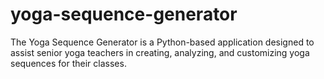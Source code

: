 # yoga-sequence-generator
The Yoga Sequence Generator is a Python-based application designed to assist senior yoga teachers in creating, analyzing, and customizing yoga sequences for their classes.
